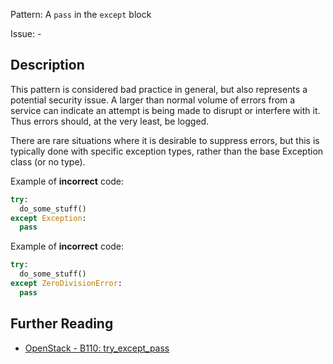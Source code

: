 Pattern: A `pass` in the `except` block

Issue: -

## Description

This pattern is considered bad practice in general, but also represents a
potential security issue. A larger than normal volume of errors from a service
can indicate an attempt is being made to disrupt or interfere with it. Thus
errors should, at the very least, be logged.

There are rare situations where it is desirable to suppress errors, but this
is typically done with specific exception types, rather than the base
Exception class (or no type).

  
Example of **incorrect** code:

```python
try:
  do_some_stuff()
except Exception:
  pass
```
  
Example of **incorrect** code:

```python
try:
  do_some_stuff()
except ZeroDivisionError:
  pass
```

## Further Reading
* [OpenStack - B110: try_except_pass](https://docs.openstack.org/developer/bandit/plugins/try_except_pass.html)
